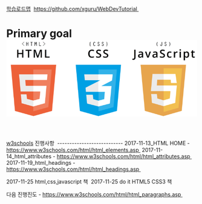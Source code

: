 [학습로드맵](https://joshua1988.github.io/web-development/translation/change-the-way-you-learn-to-code/)  https://github.com/xguru/WebDevTutorial 

# Primary goal  ![screensh](./img/html_css_js.PNG) 

[w3schools](https://www.w3schools.com/) 진행사항  ---------------------------
2017-11-13_HTML HOME - https://www.w3schools.com/html/html_elements.asp  
2017-11-14_html_attributes - https://www.w3schools.com/html/html_attributes.asp  
2017-11-19_html_headings - https://www.w3schools.com/html/html_headings.asp  

2017-11-25 html,css,javascript 책  
2017-11-25 do it HTML5 CSS3 책  

다음 진행진도 - https://www.w3schools.com/html/html_paragraphs.asp  
